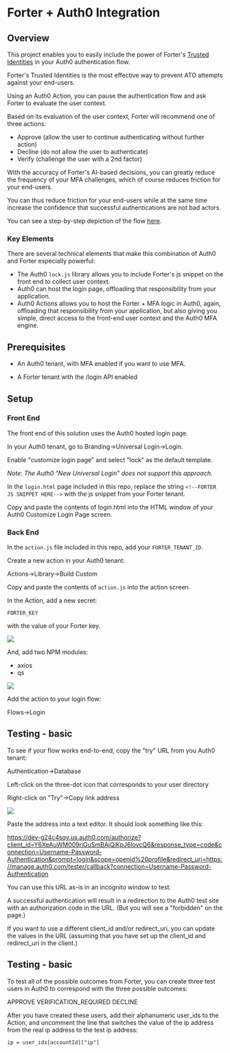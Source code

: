 # Forter + Auth0 Integration #

## Overview ##
This project enables you to easily include the power of Forter's [Trusted Identities](https://www.forter.com/trusted-identities) in your Auth0 authentication flow.

Forter's Trusted Identities is the most effective way to prevent ATO attempts against your end-users.

Using an Auth0 Action, you can pause the authentication flow and ask Forter to evaluate the user context.

Based on its evaluation of the user context, Forter will recommend one of three actions:

* Approve (allow the user to continue authenticating without further action)
* Decline (do not allow the user to authenticate)
* Verify (challenge the user with a 2nd factor)

With the accuracy of Forter's AI-based decisions, you can greatly reduce the frequency of your MFA challenges, which of course reduces friction for your end-users.

You can thus reduce friction for your end-users while at the same time increase the confidence that successful authentications are not bad actors.

You can see a step-by-step depiction of the flow [here](https://tomgsmith99-images.s3.amazonaws.com/forter/forter_auth0.png).

### Key Elements ###

There are several technical elements that make this combination of Auth0 and Forter especially powerful:

* The Auth0 `lock.js` library allows you to include Forter's js snippet on the front end to collect user context.
* Auth0 can host the login page, offloading that responsibility from your application.
* Auth0 Actions allows you to host the Forter + MFA logic in Auth0, again, offloading that responsibility from your application, but also giving you simple, direct access to the front-end user context and the Auth0 MFA engine.

## Prerequisites ##

* An Auth0 tenant, with MFA enabled if you want to use MFA.

* A Forter tenant with the /login API enabled

## Setup ##

### Front End ###

The front end of this solution uses the Auth0 hosted login page.

In your Auth0 tenant, go to Branding->Universal Login->Login.

Enable "customize login page" and select "lock" as the default template.

*Note: The Auth0 "New Universal Login" does not support this approach.*

In the `login.html` page included in this repo, replace the string `<!--FORTER JS SNIPPET HERE-->` with the js snippet from your Forter tenant.

Copy and paste the contents of login.html into the HTML window of your Auth0 Customize Login Page screen.

### Back End ###

In the `action.js` file included in this repo, add your `FORTER_TENANT_ID`.

Create a new action in your Auth0 tenant:

Actions->Library->Build Custom

Copy and paste the contents of `action.js` into the action screen.

In the Action, add a new secret:

`FORTER_KEY`

with the value of your Forter key.

![](https://tomgsmith99-images.s3.amazonaws.com/forter/auth0_action_secrets.png)

And, add two NPM modules:

* axios
* qs

![](https://tomgsmith99-images.s3.amazonaws.com/forter/auth0_action_modules.png)

Add the action to your login flow:

Flows->Login

## Testing - basic ##

To see if your flow works end-to-end, copy the "try" URL from you Auth0 tenant:

Authentication->Database

Left-click on the three-dot icon that corresponds to your user directory

Right-click on "Try"->Copy link address

![](https://tomgsmith99-images.s3.amazonaws.com/forter/auth0_test_url.png)

Paste the address into a text editor. It should look something like this:

https://dev-g24c4sqy.us.auth0.com/authorize?client_id=Y6XeAuWM009riGuSmBAjQiKpJ6lovcQ6&response_type=code&connection=Username-Password-Authentication&prompt=login&scope=openid%20profile&redirect_uri=https://manage.auth0.com/tester/callback?connection=Username-Password-Authentication

You can use this URL as-is in an incognito window to test.

A successful authentication will result in a redirection to the Auth0 test site with an authorization code in the URL. (But you will see a "forbidden" on the page.)

If you want to use a different client_id and/or redirect_uri, you can update the values in the URL (assuming that you have set up the client_id and redirect_uri in the client.)

## Testing - basic ##

To test all of the possible outcomes from Forter, you can create three test users in Auth0 to correspond with the three possible outcomes:

APPROVE
VERIFICATION_REQUIRED
DECLINE

After you have created these users, add their alphanumeric user_ids to the Action, and uncomment the line that switches the value of the ip address from the real ip address to the test ip address:

`ip = user_ids[accountId]["ip"]`
